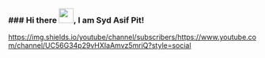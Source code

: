 ### ### Hi there <img src="https://raw.githubusercontent.com/MartinHeinz/MartinHeinz/master/wave.gif" width="30px">, I am Syd Asif Pit!
https://img.shields.io/youtube/channel/subscribers/https://www.youtube.com/channel/UC56G34p29vHXIaAmvz5mriQ?style=social 


<!--
**SydAsif/SydAsif** is a ✨ _special_ ✨ repository because its `README.md` (this file) appears on your GitHub profile.

Here are some ideas to get you started:

- 🔭 I’m currently working on ...
- 🌱 I’m currently learning ...
- 👯 I’m looking to collaborate on ...
- 🤔 I’m looking for help with ...
- 💬 Ask me about ...
- 📫 How to reach me: ...
- 😄 Pronouns: ...
- ⚡ Fun fact: ...
-->

